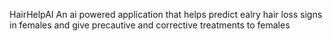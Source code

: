 HairHelpAI
An ai powered application that helps predict ealry hair loss signs in females
and give precautive and corrective treatments to females